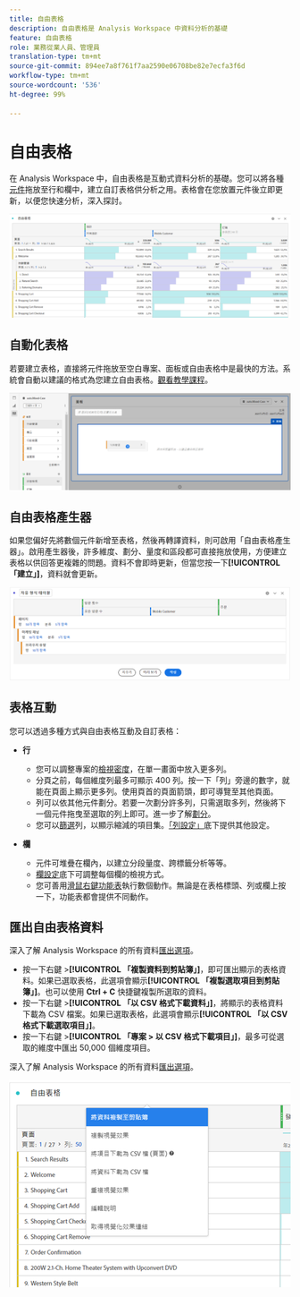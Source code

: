 ```yaml
---
title: 自由表格
description: 自由表格是 Analysis Workspace 中資料分析的基礎
feature: 自由表格
role: 業務從業人員、管理員
translation-type: tm+mt
source-git-commit: 894ee7a8f761f7aa2590e06708be82e7ecfa3f6d
workflow-type: tm+mt
source-wordcount: '536'
ht-degree: 99%

---
```



# 自由表格

在 Analysis Workspace 中，自由表格是互動式資料分析的基礎。您可以將各種[元件](https://docs.adobe.com/content/help/zh-Hant/analytics/analyze/analysis-workspace/components/analysis-workspace-components.html)拖放至行和欄中，建立自訂表格供分析之用。表格會在您放置元件後立即更新，以便您快速分析，深入探討。

![](assets/opening-section.png)

## 自動化表格

若要建立表格，直接將元件拖放至空白專案、面板或自由表格中是最快的方法。系統會自動以建議的格式為您建立自由表格。[觀看教學課程](https://experienceleague.adobe.com/docs/analytics-learn/tutorials/analysis-workspace/building-freeform-tables/auto-build-freeform-tables-in-analysis-workspace.html)。

![](assets/automated-table.png)

## 自由表格產生器

如果您偏好先將數個元件新增至表格，然後再轉譯資料，則可啟用「自由表格產生器」。啟用產生器後，許多維度、劃分、量度和區段都可直接拖放使用，方便建立表格以供回答更複雜的問題。資料不會即時更新，但當您按一下&#x200B;**[!UICONTROL 「建立」]**，資料就會更新。

![](assets/table-builder.png)

## 表格互動

您可以透過多種方式與自由表格互動及自訂表格：

* **行**
   * 您可以調整專案的[檢視密度](https://docs.adobe.com/content/help/zh-Hant/analytics/analyze/analysis-workspace/build-workspace-project/view-density.html)，在單一畫面中放入更多列。
   * 分頁之前，每個維度列最多可顯示 400 列。按一下「列」旁邊的數字，就能在頁面上顯示更多列。使用頁首的頁面箭頭，即可導覽至其他頁面。
   * 列可以依其他元件劃分。若要一次劃分許多列，只需選取多列，然後將下一個元件拖曳至選取的列上即可。進一步了解[劃分](https://docs.adobe.com/content/help/zh-Hant/analytics/analyze/analysis-workspace/components/dimensions/t-breakdown-fa.html)。
   * 您可以[篩選](https://docs.adobe.com/content/help/zh-Hant/analytics/analyze/analysis-workspace/visualizations/freeform-table/pagination-filtering-sorting.html)列，以顯示縮減的項目集。[「列設定」](https://docs.adobe.com/content/help/zh-Hant/analytics/analyze/analysis-workspace/visualizations/freeform-table/column-row-settings/table-settings.html)底下提供其他設定。

* **欄**
   * 元件可堆疊在欄內，以建立分段量度、跨標籤分析等等。
   * [欄設定](https://docs.adobe.com/content/help/zh-Hant/analytics/analyze/analysis-workspace/build-workspace-project/column-row-settings/column-settings.html)底下可調整每個欄的檢視方式。
   * 您可善用[滑鼠右鍵功能表](https://docs.adobe.com/content/help/en/analytics-learn/tutorials/analysis-workspace/building-freeform-tables/using-the-right-click-menu.html)執行數個動作。無論是在表格標頭、列或欄上按一下，功能表都會提供不同動作。

## 匯出自由表格資料

深入了解 Analysis Workspace 的所有資料[匯出選項](https://experienceleague.adobe.com/docs/analytics/analyze/analysis-workspace/curate-share/download-send.html)。

* 按一下右鍵 >**[!UICONTROL 「複製資料到剪貼簿」]**，即可匯出顯示的表格資料。如果已選取表格，此選項會顯示&#x200B;**[!UICONTROL 「複製選取項目到剪貼簿」]**。也可以使用 **Ctrl + C** 快捷鍵複製所選取的資料。
* 按一下右鍵 >**[!UICONTROL 「以 CSV 格式下載資料」]**，將顯示的表格資料下載為 CSV 檔案。如果已選取表格，此選項會顯示&#x200B;**[!UICONTROL 「以 CSV 格式下載選取項目」]**。
* 按一下右鍵 >**[!UICONTROL 「專案 > 以 CSV 格式下載項目」]**，最多可從選取的維度中匯出 50,000 個維度項目。

深入了解 Analysis Workspace 的所有資料[匯出選項](https://experienceleague.adobe.com/docs/analytics/analyze/analysis-workspace/curate-share/download-send.html)。

![](assets/export-options.png)
